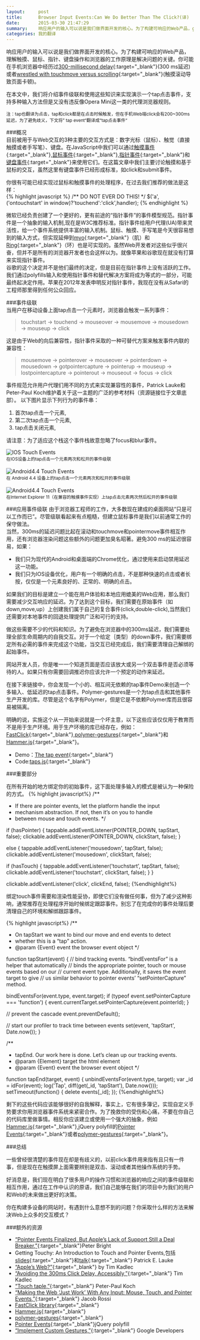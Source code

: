 ```yaml
---
layout:     post
title:      Browser Input Events:Can We Do Better Than The Click?(译)
date:       2015-03-30 21:47:29
summary:    响应用户的输入可以说是我们做界面开发的核心。为了构建可响应的Web产品，g关键是理解触摸、鼠标、指针、键盘操作和浏览器的工作原理是。你可能在手机浏览器中经历过300 ms的延迟或者通过触摸来滚动带来的不爽。在本文中，我们将介绍事件级联和使用这些知识来实现演示一个点击事件，支持许多输入方法但是又没有违反像Opera Mini这一类的代理浏览器规则。    
categories: 我的翻译
---
```


响应用户的输入可以说是我们做界面开发的核心。为了构建可响应的Web产品，理解触摸、鼠标、指针、键盘操作和浏览器的工作原理是解决问题的关键。你可能在手机浏览器中经历过[300-millisecond delay](http://ionicframework.com/blog/hybrid-apps-and-the-curse-of-the-300ms-delay/){:target="_blank"}(300 ms延迟)或者[wrestled with touchmove versus scrolling](https://docs.google.com/document/d/12k_LL_Ot9GjF8zGWP9eI_3IMbSizD72susba0frg44Y/){:target="_blank"}(触摸滚动导致页面卡顿)。  

在本文中，我们将介绍事件级联和使用这些知识来实现演示一个tap点击事件，支持多种输入方法但是又没有违反像Opera Mini这一类的代理浏览器规则。

<small>注：tap也翻译为点击，tap和click都是在点击时候触发，但在手机Web端click会有200~300ms延迟，为了避免歧义，下文将” tap event“翻译成“tap点击事件“</small>

###概况  
目前被用于与Web交互的3种主要的交互方式是：数字光标（鼠标）、触觉（直接触摸或者手写笔）、键盘。在JavaScript中我们可以通过[触摸事件](http://www.w3.org/TR/touch-events/){:target="_blank"},[鼠标事件](http://www.w3.org/TR/DOM-Level-2-Events/events.html#Events-eventgroupings-mouseevents){:target="_blank"},[指针事件](http://www.w3.org/TR/pointerevents/){:target="_blank"}和[键盘事件](http://www.w3.org/TR/2014/WD-DOM-Level-3-Events-20140925/#keys){:target="_blank"}来使用它们。在这篇文章中我们主要讨论触摸和基于鼠标的交互，虽然这里有键盘事件已经形成标准，如click和submit事件。

你很有可能已经实现过鼠标和触摸事件的处理程序，在过去我们推荐的做法是这样：  
{% highlight javascript %}
/** DO NOT EVER DO THIS! */
$('a', ('ontouchstart' in window)?'touchend':'click',handler);
{% endhighlight %}

微软已经负责创建了一个更好的，更有前途的“指针事件”的事件模型规范。指针事件是一个抽象的输入机制,现在是W3C推荐标准。指针事件给用户代理(UA)带来灵活性，给一个事件系统提供丰富的输入机制。鼠标、触摸、手写笔是今天很容易想到的输入方式，但实现延伸到[myo](https://www.thalmic.com/en/myo/){:target="_blank"}（肌）和[Ring](http://logbar.jp/ring/en/){:target="_blank"}（环）也是可实现的。虽然Web开发者对这些似乎很兴奋，但并不是所有的浏览器开发者也会这样以为。就像苹果和谷歌现在就没有打算来实现指针事件。  
谷歌的这个决定并不是他们最终的决定，但是目前在指针事件上没有活跃的工作。我们通过polyfills输入和使用指针事件和替代解决方案将成为等式的一部分，可能最终起决定作用。苹果在2012年发表申明反对指针事件，我现在没有从Safari的工程师那里得到任何公众回应。

###事件级联  
当用户在移动设备上面tap点击一个元素时，浏览器会触发一系列事件：  
 
 > touchstart → touchend → mouseover → mousemove → mousedown → mouseup → click

这是由于Web的向后兼容性，指针事件采取的一种可替代方案来触发事件内联的兼容性：   
 
 > mousemove → pointerover → mouseover → pointerdown → mousedown → gotpointercapture → pointerup → mouseup → lostpointercapture → pointerout → mouseout → focus → click

 事件规范允许用户代理们用不同的方式来实现兼容性的事件，Patrick Lauke和Peter-Paul Koch维护着关于这一主题的广泛的参考材料（资源链接位于文章底部）。
 以下图片显示下列行为的事件串：

  1. 首次tap点击一个元素,
  2. 第二次tap点击一个元素,
  3. tap点击关闭元素,

请注意：为了适应这个栈这个事件栈故意忽略了focus和blur事件。

![IOS Touch Events](http://tw93.github.io/images/01-ios-opt-small.png)     
<small>在IOS设备上的tap点击一个元素两次和松开的事件级联</small>
<br><br>
![Android4.4 Touch Events](http://tw93.github.io/images/02-android-opt-small.png)   
<small>在 Android 4.4 设备上的tap点击一个元素两次和松开的事件级联</small>
<br><br>
![Android4.4 Touch Events](http://tw93.github.io/images/03-pointer-opt-small.png)    
<small>在Internet Explorer 11（在兼容的触摸事件实现）上tap点击元素两次然后松开的事件级联</small>


###应用事件级联
由于浏览器工程师的工作，大多数现在建成的桌面网站“只是可以工作而已”。尽管级联看起来有点粗糙，但建立鼠标事件是我们以前通常工作的保守做法。  
当然，300ms的延迟问题比起在滚动和touchmove和pointermove事件相互作用，还有浏览器渲染问题这些额外的问题更加臭名昭著。避免300 ms的延迟很容易，如果：
 
 - 我们只为现代的Android和桌面端的Chrome优化，通过使用<meta name="viewport" content="width=device-width">来启动禁用延迟这一功能。
 - 我们只为IOS设备优化，用户有一个明确的点击，不是那种快速的点击或者长按，仅仅是一个元素良好的、正常的、明确的点击。

如果我们的目标是建立一个能在用户体验和本地应用媲美的Web应用，那么我们需要减少交互响应的延迟。为了达到这个目标，我们需要在原始事件（如down,move,up）上创建我们属于自己的复合事件(click,double-click),当然我们还需要对本地事件的回退处理提供广泛和可行的支持。

做这些需要不少的代码和知识。为了避免在浏览器中的300ms延迟，我们需要处理全部生命周期内的自我交互。对于一个给定｛类型｝的down事件，我们需要绑定所有必需的事件来完成这个功能，当交互已经完成后，我们需要清理自己解绑的起始事件。

网站开发人员，你是唯一一个知道页面是否应该放大或另一个双击事件是否必须等待的人。如果只有你需要回调推迟你应该允许一个预定的动作来延迟。

在接下来链接中，你会发现一个小的、相互间无依赖的tap事件Demo来创造一个多输入、低延迟的tap点击事件。Polymer-gestures是一个为tap点击和其他事件生产开发的库。尽管是这个名字有Polymer，但是它是不依赖Polymer库而且很容易被隔离。
 
明确的说，实施这个从一开始来说就是一个坏主意，以下这些应该仅仅用于教育而不是用于生产环境。用于生产环境的库已经存在，例如：[ FastClick](https://github.com/ftlabs/fastclick/){:target="_blank"},[polymer-gestures](https://github.com/Polymer/polymer-gestures){:target="_blank"}和[Hammer.js](http://hammerjs.github.io/){:target="_blank"}。

 - Demo：[The tap event](https://github.com/Skookum/smashing-input-events/blob/gh-pages/taps.html){:target="_blank"}
 - Code:[taps.js](https://github.com/Skookum/smashing-input-events/blob/gh-pages/taps.js#L1){:target="_blank"}

###重要部分

在所有开始的地方绑定你的初始事件，这下面处理多输入的模式是被认为一种保险的方式。
{% highlight javascript%}
/**
 * If there are pointer events, let the platform handle the input 
 * mechanism abstraction. If not, then it’s on you to handle 
 * between mouse and touch events.
 */

if (hasPointer) {
  tappable.addEventListener(POINTER_DOWN, tapStart, false);
  clickable.addEventListener(POINTER_DOWN, clickStart, false);
}

else {
  tappable.addEventListener('mousedown', tapStart, false);
  clickable.addEventListener('mousedown', clickStart, false);

  if (hasTouch) {
    tappable.addEventListener('touchstart', tapStart, false);
    clickable.addEventListener('touchstart', clickStart, false);
  }
}

clickable.addEventListener('click', clickEnd, false);
{%endhighlight%}

绑定touch事件需要和渲染性能妥协，即使它们没有做任何事，但为了减少这种影响，通常推荐在处理程序开始时候绑定跟踪事件。别忘了在完成你的事件处理后要清理自己的环境和解绑跟踪事件。

{% highlight javascript%}
/**
 * On tapStart we want to bind our move and end events to detect 
 * whether this is a “tap” action.
 * @param {Event} event the browser event object
 */

function tapStart(event) {
  // bind tracking events. “bindEventsFor” is a helper that automatically 
  // binds the appropriate pointer, touch or mouse events based on our 
  // current event type. Additionally, it saves the event target to give 
  // us similar behavior to pointer events’ “setPointerCapture” method.

  bindEventsFor(event.type, event.target);
  if (typeof event.setPointerCapture === 'function') {
    event.currentTarget.setPointerCapture(event.pointerId);
  }

  // prevent the cascade
  event.preventDefault();
  
  // start our profiler to track time between events
  set(event, 'tapStart', Date.now());
}

/**
 * tapEnd. Our work here is done. Let’s clean up our tracking events.
 * @param {Element} target the html element
 * @param {Event} event the browser event object
 */

function tapEnd(target, event) {
  unbindEventsFor(event.type, target);
  var _id = idFor(event);
  log('Tap', diff(get(_id, 'tapStart'), Date.now()));
  setTimeout(function() {
    delete events[_id];
  });
{%endhighlight%}

剩下的这些代码应该能够很好的自我解释，事实上，它有很多簿记，实现自定义手势要求你用浏览器事件系统来紧密合作。为了挽救你的受伤和心痛，不要在你自己的代码库里做事情。相反你应该建立或使用一个强大的抽象，例如[Hammer.js](http://hammerjs.github.io/){:target="_blank"},jQuery polyfill的[Pointer Events](https://github.com/jquery/PEP){:target="_blank"}或者[polymer-gestures](https://github.com/Polymer/polymer-gestures){:target="_blank"}。

###总结

一些曾经很清楚的事件现在却是有歧义的，以前click事件用来指有且只有一件事，但是现在在触摸屏上面需要辨别是双击、滚动或者其他操作系统的手势。

好消息是，我们现在明白了很多用户的操作习惯和浏览器的响应之间的事件级联和相互作用，通过在工作中认识的原语，我们自己能够在我们的项目中为我们的用户和Web的未来做出更好的决策。

你在构建多设备的网站时，有遇到什么意想不到的问题？你采取什么样的方法来解决Web上众多的交互模式？

###额外的资源

 - [“Pointer Events Finalized, But Apple’s Lack of Support Still a Deal Breaker,”](http://arstechnica.com/information-technology/2015/02/pointer-events-finalized-but-apples-lack-of-support-still-a-deal-breaker/){:target="_blank"}Peter Bright
 - Getting Touchy: An Introduction to Touch and Pointer Events,包括[slides](http://patrickhlauke.github.io/getting-touchy-presentation/){:target="_blank"}和[talk](https://www.youtube.com/watch?v=QYLC8o3U_XY){:target="_blank"} Patrick E. Lauke
 - [“Apple’s Web?”](http://timkadlec.com/2015/02/apples-web/){:target="_blank"} by Tim Kadlec
 - [“Avoiding the 300ms Click Delay, Accessibly,”](http://timkadlec.com/2013/11/Avoiding-the-300ms-click-delay-accessibly/){:target="_blank"} Tim Kadlec
 - [“Touch taple,”](http://www.quirksmode.org/mobile/tapleTouch.html){:target="_blank"} Peter-Paul Koch
 - [“Making the Web ‘Just Work’ With Any Input: Mouse, Touch, and Pointer Events,”](http://blogs.msdn.com/b/ie/archive/2014/09/05/making-the-web-just-work-with-any-input.aspx){:target="_blank"} Jacob Rossi
 - [FastClick library](https://github.com/ftlabs/fastclick){:target="_blank"}
 - [Hammer.js](http://hammerjs.github.io/){:target="_blank"}
 - [polymer-gestures](https://github.com/Polymer/polymer-gestures){:target="_blank"}
 - [Pointer Events](https://github.com/jquery/PEP){:target="_blank"}jQuery polyfill
 - [“Implement Custom Gestures,”](https://developers.google.com/web/fundamentals/input/touch/touchevents/){:target="_blank"} Google Developers